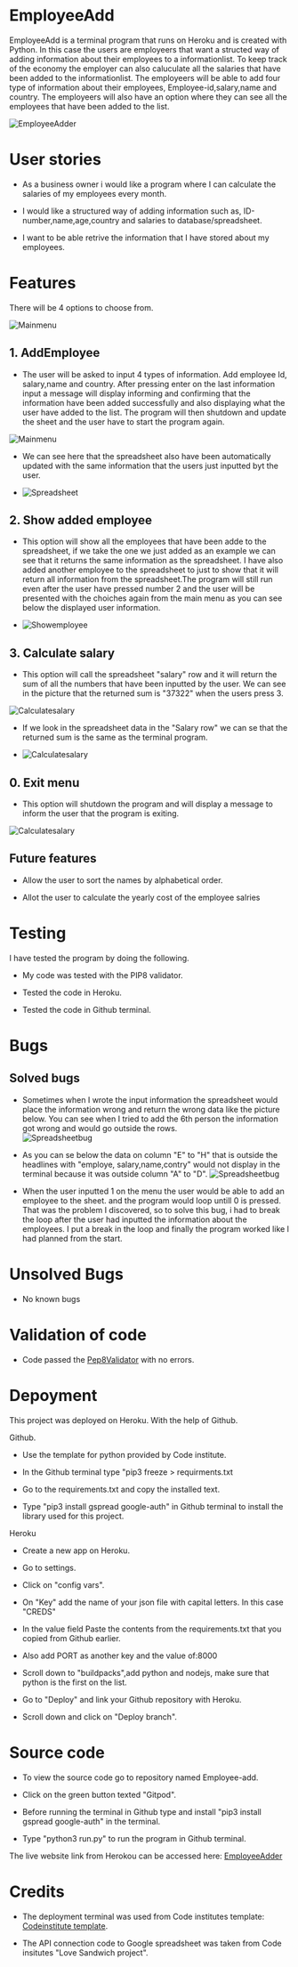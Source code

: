 # EmployeeAdd
EmployeeAdd is a terminal program that runs on Heroku and is created with Python. In this case the users are employeers that want a structed way of adding information about their employees to a informationlist. To keep track of the economy the employer can also caluculate all the salaries that have been added to the informationlist. The employeers will be able to add four type of information about their employees, Employee-id,salary,name and country. The employeers will also have an option where they can see all the employees that have been added to the list.

![EmployeeAdder](docs/front-page.png)

# User stories
* As a business owner i would like a program where I can calculate the salaries of my employees every month.

* I would like a structured way of adding information such as, ID-number,name,age,country and salaries to database/spreadsheet.

* I want to be able retrive the information that I have stored about my employees.

# Features
There will be 4 options to choose from.

![Mainmenu](docs/main-menu.png)

## 1. AddEmployee
* The user will be asked to input 4 types of information. Add employee Id, salary,name and country. After pressing enter on the last information input a message will display informing and confirming that the information have been added successfully and also displaying what the user have added to the list. The program will then shutdown and update the sheet and the user have to start the program again.

 ![Mainmenu](docs/add-employee.png)



* We can see here that the spreadsheet also have been automatically updated with the   same information that the users just inputted byt the user.

* ![Spreadsheet](docs/add-employee-spreadsheet.png)

## 2. Show added employee
* This option will show all the employees that have been adde to the spreadsheet, if we take the one we just added as an example we can see that it returns the same information as the spreadsheet. I have also added another employee to the spreadsheet to just to show that it will return all information from the spreadsheet.The program will still run even after the user have pressed number 2 and the user will be presented with the choiches again from the main menu as you can see below the displayed user information.

* ![Showemployee](docs/show-added-employee.png)

## 3. Calculate salary

* This option will call the spreadsheet "salary" row and it will return the sum of all the numbers that have been inputted by the user. We can see in the picture that the returned sum is "37322" when the users press 3.

 ![Calculatesalary](docs/calculate-salary.png)

* If we look in the spreadsheet data in the "Salary row" we can se that the returned sum is the same as the terminal program.

* ![Calculatesalary](docs/calculate-spreadsheet.png)

## 0. Exit menu
* This option will shutdown the program and will display a message to inform the user that the program is exiting.

![Calculatesalary](docs/shutdown-menu.png)

## Future features
 * Allow the user to sort the names by alphabetical order.

 * Allot the user to calculate the yearly cost of the employee salries

  

# Testing
 I have tested the program by doing the following.

 * My code was tested with the PIP8 validator.

 * Tested the code in Heroku.

 * Tested the code in Github terminal.

 # Bugs

 ## Solved bugs
 * Sometimes when I wrote the input information the spreadsheet would place the information wrong and return the wrong data like the picture below. You can see when I tried to add the 6th person the information got wrong and would go outside the rows.  
 ![Spreadsheetbug](docs/spreadsheet-bug.png)


* As you can se below the data on column "E" to "H" that is outside the headlines with "employe, salary,name,contry" would not display in the terminal because it was outside column "A" to "D".
 ![Spreadsheetbug](docs/bug-terminal.png)

* When the user inputted 1 on the menu the user would be able to add an employee to the sheet. and the program would loop untill 0 is pressed. That was the problem I discovered, so to solve this bug, i had to break the loop after the user had inputted the information about the employees. I put a break in the loop and finally the program worked like I had planned from the start.

# Unsolved Bugs
 * No known bugs


# Validation of code

* Code passed the [Pep8Validator](http://pep8online.com/checkresult) with no errors.  

# Depoyment
 This project was deployed on Heroku. With the help of Github.

 Github.
 * Use the template for python provided by Code institute.

 * In the Github terminal type "pip3 freeze > requirments.txt

 * Go to the requirements.txt and copy the installed text.

 * Type "pip3 install gspread google-auth" in Github terminal to install the library used for this project.

 Heroku
 * Create a new app on Heroku.
 
 * Go to settings.

 * Click on "config vars".

 * On "Key" add the name of your json file with capital letters. In this case "CREDS"
 
 * In the value field Paste the contents from the requirements.txt that you copied from Github earlier.

 * Also add PORT as another key and the value of:8000

 * Scroll down to "buildpacks",add python and nodejs, make sure that python is the first on the list.

 * Go to "Deploy" and link your Github repository with Heroku.

 * Scroll down and click on "Deploy branch".
 
# Source code
* To view the source code go to repository named Employee-add.

* Click on the green button texted "Gitpod".

* Before running the terminal in Github type and install "pip3 install gspread google-auth" in the terminal.

* Type "python3 run.py" to run the program in Github terminal.


 The live website link from Herokou can be accessed here: [EmployeeAdder](https://employee-adder.herokuapp.com/)


# Credits
* The deployment terminal was used from Code institutes template: [Codeinstitute template](https://github.com/Code-Institute-Org/python-essentials-template).

* The API connection code to Google spreadsheet was taken from Code insitutes "Love Sandwich project".

